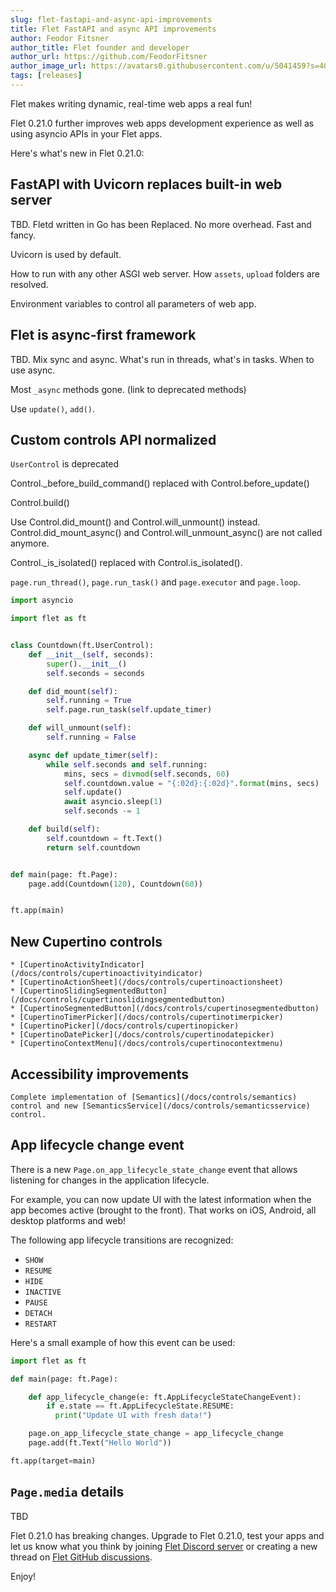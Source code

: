 ```yaml
---
slug: flet-fastapi-and-async-api-improvements
title: Flet FastAPI and async API improvements
author: Feodor Fitsner
author_title: Flet founder and developer
author_url: https://github.com/FeodorFitsner
author_image_url: https://avatars0.githubusercontent.com/u/5041459?s=400&v=4
tags: [releases]
---
```


Flet makes writing dynamic, real-time web apps a real fun!

Flet 0.21.0 further improves web apps development experience as well as using asyncio APIs in your Flet apps.

Here's what's new in Flet 0.21.0:

## FastAPI with Uvicorn replaces built-in web server

TBD. Fletd written in Go has been Replaced. No more overhead. Fast and fancy.

Uvicorn is used by default.

How to run with any other ASGI web server. How `assets`, `upload` folders are resolved.

Environment variables to control all parameters of web app.

## Flet is async-first framework

TBD. Mix sync and async. What's run in threads, what's in tasks. When to use async.

Most `_async` methods gone. (link to deprecated methods)

Use `update()`, `add()`.

## Custom controls API normalized

`UserControl` is deprecated

Control._before_build_command() replaced with Control.before_update()

Control.build()

Use Control.did_mount() and Control.will_unmount() instead. Control.did_mount_async() and Control.will_unmount_async() are not called anymore.

Control._is_isolated() replaced with Control.is_isolated().

`page.run_thread()`, `page.run_task()` and `page.executor` and `page.loop`.

```python
import asyncio

import flet as ft


class Countdown(ft.UserControl):
    def __init__(self, seconds):
        super().__init__()
        self.seconds = seconds

    def did_mount(self):
        self.running = True
        self.page.run_task(self.update_timer)

    def will_unmount(self):
        self.running = False

    async def update_timer(self):
        while self.seconds and self.running:
            mins, secs = divmod(self.seconds, 60)
            self.countdown.value = "{:02d}:{:02d}".format(mins, secs)
            self.update()
            await asyncio.sleep(1)
            self.seconds -= 1

    def build(self):
        self.countdown = ft.Text()
        return self.countdown


def main(page: ft.Page):
    page.add(Countdown(120), Countdown(60))


ft.app(main)
```

## New Cupertino controls

```
* [CupertinoActivityIndicator](/docs/controls/cupertinoactivityindicator)
* [CupertinoActionSheet](/docs/controls/cupertinoactionsheet)
* [CupertinoSlidingSegmentedButton](/docs/controls/cupertinoslidingsegmentedbutton)
* [CupertinoSegmentedButton](/docs/controls/cupertinosegmentedbutton)
* [CupertinoTimerPicker](/docs/controls/cupertinotimerpicker)
* [CupertinoPicker](/docs/controls/cupertinopicker)
* [CupertinoDatePicker](/docs/controls/cupertinodatepicker)
* [CupertinoContextMenu](/docs/controls/cupertinocontextmenu)
```

## Accessibility improvements

```
Complete implementation of [Semantics](/docs/controls/semantics) control and new [SemanticsService](/docs/controls/semanticsservice) control.
```

## App lifecycle change event

There is a new `Page.on_app_lifecycle_state_change` event that allows listening for changes in the application lifecycle.

For example, you can now update UI with the latest information when the app becomes active (brought to the front). That works on iOS, Android, all desktop platforms and web!

The following app lifecycle transitions are recognized:

* `SHOW`
* `RESUME`
* `HIDE`
* `INACTIVE`
* `PAUSE`
* `DETACH`
* `RESTART`

Here's a small example of how this event can be used: 

```python
import flet as ft

def main(page: ft.Page):

    def app_lifecycle_change(e: ft.AppLifecycleStateChangeEvent):
        if e.state == ft.AppLifecycleState.RESUME:
          print("Update UI with fresh data!")

    page.on_app_lifecycle_state_change = app_lifecycle_change
    page.add(ft.Text("Hello World"))

ft.app(target=main)
```

## `Page.media` details

TBD

Flet 0.21.0 has breaking changes. Upgrade to Flet 0.21.0, test your apps and let us know what you think by joining [Flet Discord server](https://discord.gg/dzWXP8SHG8) or creating a new thread on [Flet GitHub discussions](https://github.com/flet-dev/flet/discussions).

Enjoy!